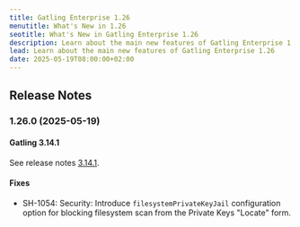 ```yaml
---
title: Gatling Enterprise 1.26
menutitle: What's New in 1.26
seotitle: What's New in Gatling Enterprise 1.26
description: Learn about the main new features of Gatling Enterprise 1.26
lead: Learn about the main new features of Gatling Enterprise 1.26
date: 2025-05-19T08:00:00+02:00
---
```


## Release Notes

### 1.26.0 (2025-05-19)

#### Gatling 3.14.1

See release notes [3.14.1](https://github.com/gatling/gatling/milestone/133?closed=1).

#### Fixes

* SH-1054: Security: Introduce `filesystemPrivateKeyJail` configuration option for blocking filesystem scan from the Private Keys "Locate" form.
